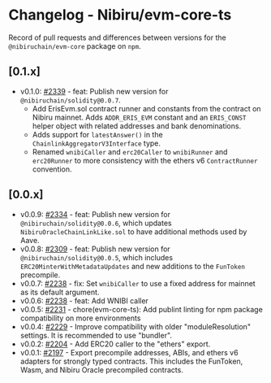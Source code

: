 # Changelog - Nibiru/evm-core-ts 

Record of pull requests and differences between versions for
the `@nibiruchain/evm-core` package on `npm`.

## [0.1.x]

- v0.1.0: [#2339](https://gittub.com/NibiruChain/nibiru/pull/2339) - feat:
Publish new version for `@nibiruchain/solidity@0.0.7`.
  - Add ErisEvm.sol contract runner and constants from the contract on Nibiru
  mainnet. Adds `ADDR_ERIS_EVM` constant and an `ERIS_CONST` helper object with
  related addresses and bank denominations.
  - Adds support for `latestAnswer()` in the `ChainlinkAggregatorV3Interface`
  type.
  - Renamed `wnibiCaller` and `erc20Caller` to `wnibiRunner` and `erc20Runner` to
    more consistency with the ethers v6 `ContractRunner` convention.

## [0.0.x]

- v0.0.9: [#2334](https://gittub.com/NibiruChain/nibiru/pull/2334) - feat:
Publish new version for `@nibiruchain/solidity@0.0.6`, which updates
`NibiruOracleChainLinkLike.sol` to have additional methods used by Aave.
- v0.0.8: [#2309](https://gittub.com/NibiruChain/nibiru/pull/2309) - feat:
Publish new version for `@nibiruchain/solidity@0.0.5`, which includes
`ERC20MinterWithMetadataUpdates` and new additions to the `FunToken` precompile.
- v0.0.7: [#2238](https://gittub.com/NibiruChain/nibiru/pull/2238) - fix: Set `wnibiCaller` to use a fixed address for mainnet as its default argument.
- v0.0.6: [#2238](https://github.com/NibiruChain/nibiru/pull/2238) - feat: Add WNIBI caller 
- v0.0.5: [#2231](https://github.com/NibiruChain/nibiru/pull/2231) - chore(evm-core-ts): Add publint linting for npm package compatibility on more environments
- v0.0.4: [#2229](https://github.com/NibiruChain/nibiru/pull/2229) - Improve compatibility with older "moduleResolution" settings. It is recommended to use "bundler".
- v0.0.2: [#2204](https://github.com/NibiruChain/nibiru/pull/2204) - Add ERC20
caller to the "ethers" export.
- v0.0.1: [#2197](https://github.com/NibiruChain/nibiru/pull/2197) - Export
precompile addresses, ABIs, and ethers v6 adapters for strongly typed contracts.
This includes the FunToken, Wasm, and Nibiru Oracle precompiled contracts.
